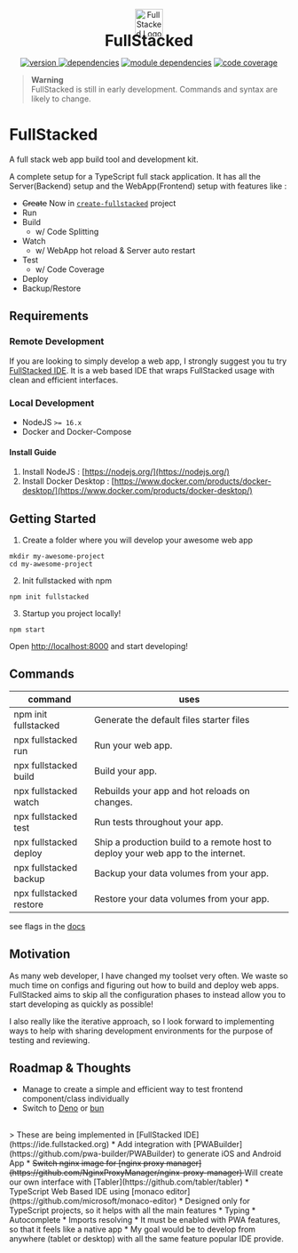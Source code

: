 <p style="text-align: center; margin-bottom: -10px">
<a href="https://fullstacked.org/">
<img src="https://fullstacked.org/favicon.png" alt="FullStacked Logo" width="50px" />
</a>
</p>
<h1 style="text-align: center; margin: 0">FullStacked</h1>
<p style="text-align: center">
<a href="https://www.npmjs.com/package/fullstacked"><img src="https://img.shields.io/badge/version-0.8.0-01b0de" alt="version"/>
<a href="https://www.npmjs.com/package/fullstacked?activeTab=dependencies"><img src="https://img.shields.io/badge/dependencies-17-yellowgreen" alt="dependencies"/></a>
<a href="https://npmgraph.js.org/?q=fullstacked"><img src="https://img.shields.io/badge/module%20deps-365-yellow" alt="module dependencies"/></a>
<a href="https://cplepage.github.io/fullstacked-code-coverage/"><img src="https://img.shields.io/badge/coverage-82.00%25-yellowgreen" alt="code coverage"/></a>
</p>

> **Warning** <br />
> FullStacked is still in early development. Commands and syntax are likely to change.

# FullStacked
A full stack web app build tool and development kit.

A complete setup for a TypeScript full stack application.
It has all the Server(Backend) setup and the WebApp(Frontend) setup with features like :
* ~~Create~~ Now in [`create-fullstacked`](https://github.com/cplepage/create-fullstacked) project
* Run
* Build
  * w/ Code Splitting
* Watch
  * w/ WebApp hot reload & Server auto restart
* Test
  * w/ Code Coverage
* Deploy
* Backup/Restore

## Requirements
### Remote Development

If you are looking to simply develop a web app, I strongly suggest you tu try [FullStacked IDE](https://ide.fullstacked.org).
It is a web based IDE that wraps FullStacked usage with clean and efficient interfaces.

### Local Development

* NodeJS `>= 16.x`
* Docker and Docker-Compose

#### Install Guide
1. Install NodeJS : [https://nodejs.org/](https://nodejs.org/)
2. Install Docker Desktop : [https://www.docker.com/products/docker-desktop/](https://www.docker.com/products/docker-desktop/)
 

## Getting Started

1. Create a folder where you will develop your awesome web app
```shell
mkdir my-awesome-project
cd my-awesome-project
```
2. Init fullstacked with npm
```shell
npm init fullstacked
```
3. Startup you project locally!
```shell
npm start
```
Open [http://localhost:8000](http://localhost:8000/) and start developing!

## Commands

| command                 | uses                                                                             |
|-------------------------|----------------------------------------------------------------------------------|
| npm init fullstacked    | Generate the default files starter files                                         |
| npx fullstacked run     | Run your web app.                                                                |
| npx fullstacked build   | Build your app.                                                                  |
| npx fullstacked watch   | Rebuilds your app and hot reloads on changes.                                    |
| npx fullstacked test    | Run tests throughout your app.                                                   |
| npx fullstacked deploy  | Ship a production build to a remote host to deploy your web app to the internet. |
| npx fullstacked backup  | Backup your data volumes from your app.                                          |
| npx fullstacked restore | Restore your data volumes from your app.                                         |

see flags in the [docs](https://fullstacked.org/docs/commands)

## Motivation
As many web developer, I have changed my toolset very often. We waste
so much time on configs and figuring out how to build and deploy web apps. FullStacked aims to skip
all the configuration phases to instead allow you to start developing as quickly as possible!

I also really like the iterative approach, so I look forward to implementing ways to help with 
sharing development environments for the purpose of testing and reviewing.

## Roadmap & Thoughts

* Manage to create a simple and efficient way to test frontend component/class individually
* Switch to [Deno](https://github.com/denoland/deno) or [bun](https://github.com/Jarred-Sumner/bun)  
<br /> 
> These are being implemented in [FullStacked IDE](https://ide.fullstacked.org)
* Add integration with [PWABuilder](https://github.com/pwa-builder/PWABuilder) to generate iOS and Android App
* <s>Switch nginx image for [nginx proxy manager](https://github.com/NginxProxyManager/nginx-proxy-manager) </s> 
Will create our own interface with [Tabler](https://github.com/tabler/tabler)
* TypeScript Web Based IDE using [monaco editor](https://github.com/microsoft/monaco-editor)
  * Designed only for TypeScript projects, so it helps with all the main features
    * Typing
    * Autocomplete
    * Imports resolving
  * It must be enabled with PWA features, so that it feels like a native app
  * My goal would be to develop from anywhere (tablet or desktop) with all the same feature popular IDE provide.
